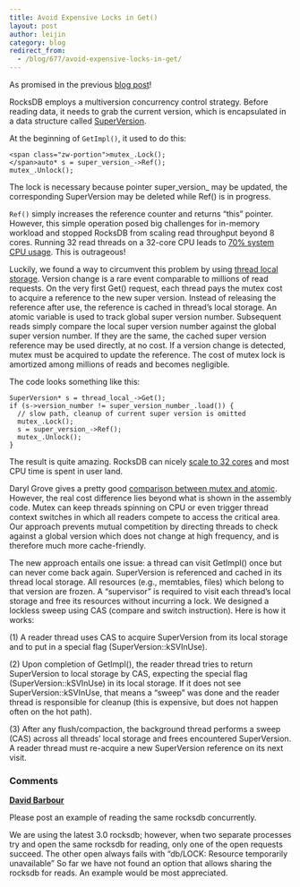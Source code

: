 ```yaml
---
title: Avoid Expensive Locks in Get()
layout: post
author: leijin
category: blog
redirect_from:
  - /blog/677/avoid-expensive-locks-in-get/
---
```


As promised in the previous [blog post](blog/2014/05/14/lock.html)!




RocksDB employs a multiversion concurrency control strategy. Before reading data, it needs to grab the current version, which is encapsulated in a data structure called [SuperVersion](https://reviews.facebook.net/rROCKSDB1fdb3f7dc60e96394e3e5b69a46ede5d67fb976c).




At the beginning of `GetImpl()`, it used to do this:





    <span class="zw-portion">mutex_.Lock();
    </span>auto* s = super_version_->Ref();
    mutex_.Unlock();




The lock is necessary because pointer super_version_ may be updated, the corresponding SuperVersion may be deleted while Ref() is in progress.




`Ref()` simply increases the reference counter and returns “this” pointer. However, this simple operation posed big challenges for in-memory workload and stopped RocksDB from scaling read throughput beyond 8 cores. Running 32 read threads on a 32-core CPU leads to [70% system CPU usage](https://github.com/facebook/rocksdb/raw/gh-pages/talks/2014-03-27-RocksDB-Meetup-Lei-Lockless-Get.pdf). This is outrageous!




Luckily, we found a way to circumvent this problem by using [thread local storage](http://en.wikipedia.org/wiki/Thread-local_storage). Version change is a rare event comparable to millions of read requests. On the very first Get() request, each thread pays the mutex cost to acquire a reference to the new super version. Instead of releasing the reference after use, the reference is cached in thread’s local storage. An atomic variable is used to track global super version number. Subsequent reads simply compare the local super version number against the global super version number. If they are the same, the cached super version reference may be used directly, at no cost. If a version change is detected, mutex must be acquired to update the reference. The cost of mutex lock is amortized among millions of reads and becomes negligible.




The code looks something like this:





    SuperVersion* s = thread_local_->Get();
    if (s->version_number != super_version_number_.load()) {
      // slow path, cleanup of current super version is omitted
      mutex_.Lock();
      s = super_version_->Ref();
      mutex_.Unlock();
    }




The result is quite amazing. RocksDB can nicely [scale to 32 cores](https://github.com/facebook/rocksdb/raw/gh-pages/talks/2014-03-27-RocksDB-Meetup-Lei-Lockless-Get.pdf) and most CPU time is spent in user land.




Daryl Grove gives a pretty good [comparison between mutex and atomic](https://blogs.oracle.com/d/entry/the_cost_of_mutexes). However, the real cost difference lies beyond what is shown in the assembly code. Mutex can keep threads spinning on CPU or even trigger thread context switches in which all readers compete to access the critical area. Our approach prevents mutual competition by directing threads to check against a global version which does not change at high frequency, and is therefore much more cache-friendly.




The new approach entails one issue: a thread can visit GetImpl() once but can never come back again. SuperVersion is referenced and cached in its thread local storage. All resources (e.g., memtables, files) which belong to that version are frozen. A “supervisor” is required to visit each thread’s local storage and free its resources without incurring a lock. We designed a lockless sweep using CAS (compare and switch instruction). Here is how it works:




(1) A reader thread uses CAS to acquire SuperVersion from its local storage and to put in a special flag (SuperVersion::kSVInUse).




(2) Upon completion of GetImpl(), the reader thread tries to return SuperVersion to local storage by CAS, expecting the special flag (SuperVersion::kSVInUse) in its local storage. If it does not see SuperVersion::kSVInUse, that means a “sweep” was done and the reader thread is responsible for cleanup (this is expensive, but does not happen often on the hot path).




(3) After any flush/compaction, the background thread performs a sweep (CAS) across all threads’ local storage and frees encountered SuperVersion. A reader thread must re-acquire a new SuperVersion reference on its next visit.

### Comments

**[David Barbour](dmbarbour@gmail.com)**

Please post an example of reading the same rocksdb concurrently.

We are using the latest 3.0 rocksdb; however, when two separate processes
try and open the same rocksdb for reading, only one of the open requests
succeed. The other open always fails with “db/LOCK: Resource temporarily unavailable” So far we have not found an option that allows sharing the rocksdb for reads. An example would be most appreciated.
